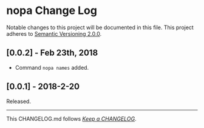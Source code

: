 #   nopa Change Log

Notable changes to this project will be documented in this file. This project adheres to [Semantic Versioning 2.0.0](http://semver.org/).

##	[0.0.2] - Feb 23th, 2018

*	Command `nopa names` added.

##	[0.0.1] - 2018-2-20

Released.

---
This CHANGELOG.md follows [*Keep a CHANGELOG*](http://keepachangelog.com/).

